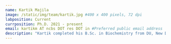 ```yaml
---
name: Kartik Majila
image: /static/img/team/kartik.jpg #400 x 400 pixels, 72 dpi
labposition: Current
currposition: Ph.D. 2021 - present
email: kartikm AT ncbs DOT res DOT in #Preferred public email address
description: "Kartik completed his B.Sc. in Biochemistry from DU, New Delhi and M.Sc. Biotechnology from JNU, New Delhi. His work in the lab focuses on the integrative modeling of macromolecular assemblies and developing machine learning methods for improving integrative modeling and predicting interactions for disordered regions. His primary job in the lab is to plan and organize parties. He has expertise in PJs and memes, and you can hear him talking in reference every now and then."
---
```

